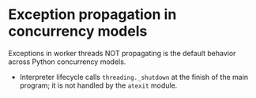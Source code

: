 # Exception propagation in concurrency models

Exceptions in worker threads NOT propagating is the default behavior across Python concurrency models.


- Interpreter lifecycle calls `threading._shutdown` at the finish of the main program; it is not handled by the `atexit` module.